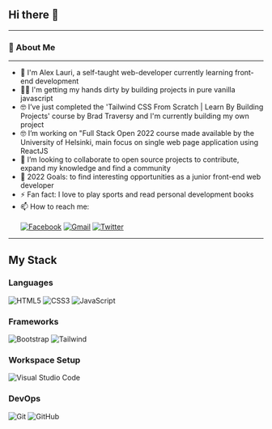  

<!--
- 💬 Ask me about ...
-  ...

- ⚡ Fun fact: ...
-->

## Hi there 👋
---
### :rocket: About Me
---
- :wave: I'm Alex Lauri, a self-taught web-developer currently learning front-end development
-  👨‍💻 I'm getting my hands dirty by building projects in pure vanilla javascript
-  🤓 I’ve just completed the 'Tailwind CSS From Scratch | Learn By Building Projects' course by Brad Traversy and I'm currently building my own project 
-  🤓 I’m working on "Full Stack Open 2022 course made available by the University of Helsinki, main focus on single web page application using ReactJS
-  👯 I’m looking to collaborate to open source projects to contribute, expand my knowledge and find a community 
-   🥅  2022 Goals: to find interesting opportunities as a junior front-end web developer
-  :zap: Fan fact: I love to play sports and read personal development books 
-  📫 How to reach me: 
   <br />
   <br />
  <a href="https://www.facebook.com/alex.lauri/" target="blank">![Facebook](https://img.shields.io/badge/Facebook-%231877F2.svg?style=for-the-badge&logo=Facebook&logoColor=white)</a>
  <a href="mailto: alex.mav.80@gmail.com" target="blank">![Gmail](https://img.shields.io/badge/Gmail-D14836?style=for-the-badge&logo=gmail&logoColor=white)</a>
  <a href="https://twitter.com/AlkxsLau/" target="blank">![Twitter](https://img.shields.io/badge/Twitter-%231DA1F2.svg?style=for-the-badge&logo=Twitter&logoColor=white)</a>
   <br />
---
## My Stack
### Languages
![HTML5](https://img.shields.io/badge/html5-%23E34F26.svg?style=for-the-badge&logo=html5&logoColor=white)
![CSS3](https://img.shields.io/badge/css3-%231572B6.svg?style=for-the-badge&logo=css3&logoColor=white)
![JavaScript](https://img.shields.io/badge/javascript-%23323330.svg?style=for-the-badge&logo=javascript&logoColor=%23F7DF1E)
### Frameworks
![Bootstrap](https://img.shields.io/badge/bootstrap-%23563D7C.svg?style=for-the-badge&logo=bootstrap&logoColor=white)
![Tailwind](https://img.shields.io/badge/Tailwind_CSS-38B2AC?style=for-the-badge&logo=tailwind-css&logoColor=white)
### Workspace Setup
![Visual Studio Code](https://img.shields.io/badge/Visual%20Studio%20Code-0078d7.svg?style=for-the-badge&logo=visual-studio-code&logoColor=white)
### DevOps
![Git](https://img.shields.io/badge/git-%23F05033.svg?style=for-the-badge&logo=git&logoColor=white)
![GitHub](https://img.shields.io/badge/github-%23121011.svg?style=for-the-badge&logo=github&logoColor=white)

